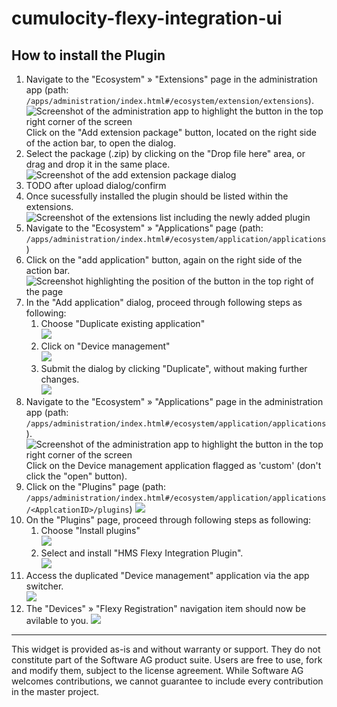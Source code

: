 # cumulocity-flexy-integration-ui

## How to install the Plugin

1. Navigate to the "Ecosystem" » "Extensions" page in the administration app (path: `/apps/administration/index.html#/ecosystem/extension/extensions`).  
  ![Screenshot of the administration app to highlight the button in the top right corner of the screen](./_media/add-extension-button.png)
  Click on the "Add extension package" button, located on the right side of the action bar, to open the dialog.
1. Select the package (.zip) by clicking on the "Drop file here" area, or drag and drop it in the same place.  
  ![Screenshot of the add extension package dialog](./_media/add-extension-dialog.jpg)
1. TODO after upload dialog/confirm
1. Once sucessfully installed the plugin should be listed within the extensions.  
  ![Screenshot of the extensions list including the newly added plugin](_media/plugin-list.png)
1. Navigate to the "Ecosystem" » "Applications" page (path: `/apps/administration/index.html#/ecosystem/application/applications`)
1. Click on the "add application" button, again on the right side of the action bar.  
  ![Screenshot highlighting the position of the button in the top right of the page](_media/add-application-button.png)
1. In the "Add application" dialog, proceed through following steps as following:
    1. Choose "Duplicate existing application"  
      ![](_media/add-application-dialog.png)
    1. Click on "Device management"  
      ![](_media/device-certification-option.png)
    1. Submit the dialog by clicking "Duplicate", without making further changes.  
      ![](_media/device-management-config.png)
1. Navigate to the "Ecosystem" » "Applications" page in the administration app (path: `/apps/administration/index.html#/ecosystem/application/applications`).  
  ![Screenshot of the administration app to highlight the button in the top right corner of the screen](./_media/applications-device-management-custom.png)
  Click on the Device management application flagged as 'custom' (don't click the "open" button).
1. Click on the "Plugins" page (path: `/apps/administration/index.html#/ecosystem/application/applications/<ApplcationID>/plugins`)
      ![](_media/navigate-to-plugins.png)
1. On the "Plugins" page, proceed through following steps as following:
    1. Choose "Install plugins"  
      ![](_media/install-button.png)
    1. Select and install "HMS Flexy Integration Plugin".  
      ![](_media/select-and-install.png)
1. Access the duplicated "Device management" application via the app switcher.  
  ![](_media/app-switcher.png)
1.  The "Devices" » "Flexy Registration" navigation item should now be avilable to you.
  ![](_media/plugin-navigation.png)


------------------------------
  
This widget is provided as-is and without warranty or support. They do not constitute part of the Software AG product suite. Users are free to use, fork and modify them, subject to the license agreement. While Software AG welcomes contributions, we cannot guarantee to include every contribution in the master project.
